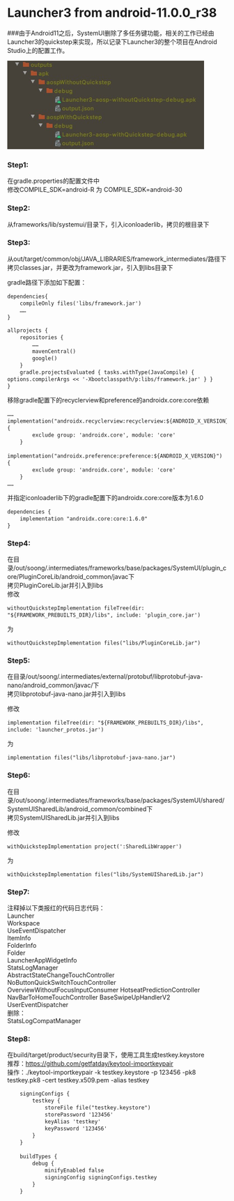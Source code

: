 # Launcher3 from android-11.0.0_r38

###由于Android11之后，SystemUI删除了多任务键功能，相关的工作已经由Launcher3的quickstep来实现，所以记录下Launcher3的整个项目在Android Studio上的配置工作。 

![avatar](outputs.jpg)

### Step1:  
在gradle.properties的配置文件中  
修改COMPILE_SDK=android-R 为 COMPILE_SDK=android-30

### Step2:  
从frameworks/lib/systemui/目录下，引入iconloaderlib，拷贝的根目录下

### Step3:  
从out/target/common/obj/JAVA_LIBRARIES/framework_intermediates/路径下  
拷贝classes.jar，并更改为framework.jar，引入到libs目录下  

gradle路径下添加如下配置：

```
dependencies{
	compileOnly files('libs/framework.jar')
	……
}

```

```
allprojects {
    repositories {
    	……
        mavenCentral()
        google()
    }
    gradle.projectsEvaluated { tasks.withType(JavaCompile) { options.compilerArgs << '-Xbootclasspath/p:libs/framework.jar' } }
}
```

移除gradle配置下的recyclerview和preference的androidx.core:core依赖

```
……
implementation("androidx.recyclerview:recyclerview:${ANDROID_X_VERSION}") {
        exclude group: 'androidx.core', module: 'core'
    }
    implementation("androidx.preference:preference:${ANDROID_X_VERSION}") {
        exclude group: 'androidx.core', module: 'core'
    }
……
```
并指定iconloaderlib下的gradle配置下的androidx.core:core版本为1.6.0

```
dependencies {
    implementation "androidx.core:core:1.6.0"
}
```
### Step4:  
在目录/out/soong/.intermediates/frameworks/base/packages/SystemUI/plugin_core/PluginCoreLib/android_common/javac下  
拷贝PluginCoreLib.jar并引入到libs  
修改

```
withoutQuickstepImplementation fileTree(dir: "${FRAMEWORK_PREBUILTS_DIR}/libs", include: 'plugin_core.jar')
```

为

```
withoutQuickstepImplementation files("libs/PluginCoreLib.jar")
```

### Step5:  
在目录/out/soong/.intermediates/external/protobuf/libprotobuf-java-nano/android_common/javac/下  
拷贝libprotobuf-java-nano.jar并引入到libs

修改

```
implementation fileTree(dir: "${FRAMEWORK_PREBUILTS_DIR}/libs", include: 'launcher_protos.jar')
```

为

```
implementation files("libs/libprotobuf-java-nano.jar")

```

### Step6:  
在目录/out/soong/.intermediates/frameworks/base/packages/SystemUI/shared/SystemUISharedLib/android_common/combined下  
拷贝SystemUISharedLib.jar并引入到libs

修改

```
withQuickstepImplementation project(':SharedLibWrapper')
```

为

```
withQuickstepImplementation files("libs/SystemUISharedLib.jar")

```

### Step7:  
注释掉以下类报红的代码日志代码：   
Launcher  
Workspace  
UseEventDispatcher  
ItemInfo  
FolderInfo  
Folder  
LauncherAppWidgetInfo  
StatsLogManager  
AbstractStateChangeTouchController  
NoButtonQuickSwitchTouchController  
OverviewWithoutFocusInputConsumer 
HotseatPredictionController
NavBarToHomeTouchController 
BaseSwipeUpHandlerV2  
UserEventDispatcher  
删除：  
StatsLogCompatManager

### Step8:  
在build/target/product/security目录下，使用工具生成testkey.keystore  
推荐：https://github.com/getfatday/keytool-importkeypair  
操作：./keytool-importkeypair -k testkey.keystore -p 123456 -pk8 testkey.pk8 -cert testkey.x509.pem -alias testkey

```
    signingConfigs {
        testkey {
            storeFile file("testkey.keystore")
            storePassword '123456'
            keyAlias 'testkey'
            keyPassword '123456'
        }
    }

    buildTypes {
        debug {
            minifyEnabled false
            signingConfig signingConfigs.testkey
        }
    }
```

